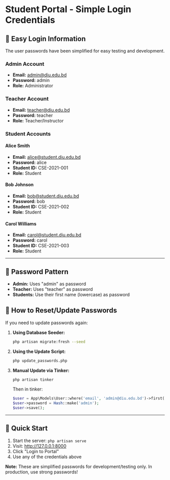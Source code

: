 # Student Portal - Simple Login Credentials

## 🔑 Easy Login Information

The user passwords have been simplified for easy testing and development.

### Admin Account
- **Email:** admin@diu.edu.bd
- **Password:** admin
- **Role:** Administrator

### Teacher Account
- **Email:** teacher@diu.edu.bd
- **Password:** teacher
- **Role:** Teacher/Instructor

### Student Accounts

#### Alice Smith
- **Email:** alice@student.diu.edu.bd
- **Password:** alice
- **Student ID:** CSE-2021-001
- **Role:** Student

#### Bob Johnson
- **Email:** bob@student.diu.edu.bd
- **Password:** bob
- **Student ID:** CSE-2021-002
- **Role:** Student

#### Carol Williams
- **Email:** carol@student.diu.edu.bd
- **Password:** carol
- **Student ID:** CSE-2021-003
- **Role:** Student

---

## 📝 Password Pattern

- **Admin:** Uses "admin" as password
- **Teacher:** Uses "teacher" as password
- **Students:** Use their first name (lowercase) as password

## 🔄 How to Reset/Update Passwords

If you need to update passwords again:

1. **Using Database Seeder:**
   ```bash
   php artisan migrate:fresh --seed
   ```

2. **Using the Update Script:**
   ```bash
   php update_passwords.php
   ```

3. **Manual Update via Tinker:**
   ```bash
   php artisan tinker
   ```
   Then in tinker:
   ```php
   $user = App\Models\User::where('email', 'admin@diu.edu.bd')->first();
   $user->password = Hash::make('admin');
   $user->save();
   ```

---

## 🚀 Quick Start

1. Start the server: `php artisan serve`
2. Visit: http://127.0.0.1:8000
3. Click "Login to Portal"
4. Use any of the credentials above

**Note:** These are simplified passwords for development/testing only. In production, use strong passwords!
